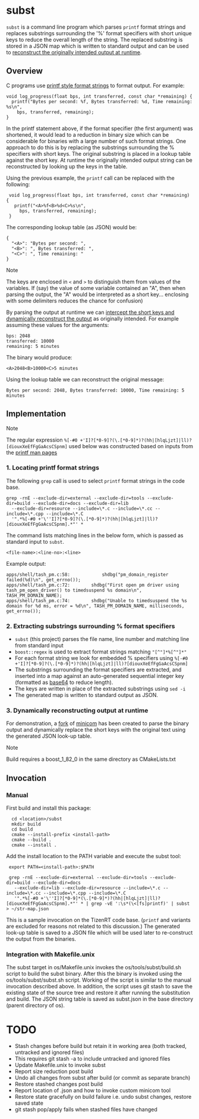 # subst

 `subst` is a command line program which parses `printf` format strings and replaces substrings surrounding the '%' format specifiers with short unique keys to reduce the overall length of the string. The replaced substring is stored in a JSON map which is written to standard output and can be used to [reconstruct the originally intended output at runtime](https://github.ecodesamsung.com/agnel-kurian/minicom-subst2).

## Overview

 C programs use [printf style format strings](https://man7.org/linux/man-pages/man3/fprintf.3.html#DESCRIPTION) to format output. For example:
 
 ```
 void log_progress(float bps, int transferred, const char *remaining) {
   printf("Bytes per second: %f, Bytes transferred: %d, Time remaining: %s\n",
     bps, transferred, remaining);
 }
 ```
 
 In the printf statement above, if the format specifier (the first argument) was shortened, it would lead to a reduction in binary size which can be considerable for binaries with a large number of such format strings. One approach to do this is by replacing the substrings surrounding the % specifiers with short keys. The original substring is placed in a lookup table against the short key. At runtime the originally intended output string can be reconstructed by looking up the keys in the table.
 
Using the previous example, the `printf` call can be replaced with the following:
 
```
 void log_progress(float bps, int transferred, const char *remaining) {
   printf("<A>%f<B>%d<C>%s\n",
     bps, transferred, remaining);
 }
 ```

The corresponding lookup table (as JSON) would be:
 ```
 {
   "<A>": "Bytes per second: ",
   "<B>": ", Bytes transferred: ",
   "<C>": ", Time remaining: "
 }
 ```
 
> [!NOTE]
> The keys are enclosed in `<` and `>` to distinguish them from values of the variables. If (say) the value of some variable contained an "A", then when parsing the output, the "A" would be interpreted as a short key... enclosing with some delimiters reduces the chance for confusion)

By parsing the output at runtime we can [intercept the short keys and dynamically reconstruct the output](https://github.ecodesamsung.com/agnel-kurian/minicom-subst2) as originally intended. For example assuming these values for the arguments:
```
bps: 2048
transferred: 10000
remaining: 5 minutes
```

The binary would produce:
```
<A>2048<B>10000<C>5 minutes
```
 
Using the lookup table we can reconstruct the original message:
```
Bytes per second: 2048, Bytes transferred: 10000, Time remaining: 5 minutes
```

## Implementation

> [!NOTE]
> The regular expression `%[-#0 +'I]?[*0-9]?(\.[*0-9]*)?(hh|[hlqLjzt]|ll)?[diouxXeEfFgGaAcsCSpnm]` used below was constructed based on inputs from the [printf man pages](https://man7.org/linux/man-pages/man3/fprintf.3.html#DESCRIPTION)

### 1. Locating printf format strings

The following `grep` call is used to select `printf` format strings in the code base.

```
grep -rnE --exclude-dir=external --exclude-dir=tools --exclude-dir=build --exclude-dir=docs --exclude-dir=lib
  --exclude-dir=resource --include=\*.c --include=\*.cc --include=\*.cpp --include=\*.C 
  '".*%[-#0 +'\''I]?[*0-9]?(\.[*0-9]*)?(hh|[hlqLjzt]|ll)?[diouxXeEfFgGaAcsCSpnm].*"' *
```

The command lists matching lines in the below form, which is passed as standard input to `subst`.
```
<file-name>:<line-no>:<line>
```

Example output:
```
apps/shell/tash_pm.c:58:            shdbg("pm_domain_register failed(%d)\n", get_errno());
apps/shell/tash_pm.c:72:        shdbg("First open pm driver using tash_pm_open_driver() to timedsuspend %s domain\n", TASH_PM_DOMAIN_NAME);
apps/shell/tash_pm.c:74:        shdbg("Unable to timedsuspend the %s domain for %d ms, error = %d\n", TASH_PM_DOMAIN_NAME, milliseconds, get_errno());
```
    
### 2. Extracting substrings surrounding % format specifiers

 - `subst` (this project) parses the file name, line number and matching line from standard input
 - `boost::regex` is used to extract format strings matching `"[^"]*%[^"]*"`
 - For each format string we look for embedded % specifiers using `%[-#0 +'I]?[*0-9]?(\.[*0-9]*)?(hh|[hlqLjzt]|ll)?[diouxXeEfFgGaAcsCSpnm]`
 - The substrings surrounding the format specifiers are extracted, and inserted into a map against an auto-generated sequential integer key (formatted as [base64](https://en.wikipedia.org/wiki/Base64) to reduce length).
 - The keys are written in place of the extracted substrings using `sed -i`
 - The generated map is written to standard output as JSON.

### 3. Dynamically reconstructing output at runtime

For demonstration, a [fork](https://github.ecodesamsung.com/agnel-kurian/minicom-subst2) of [minicom](https://en.wikipedia.org/wiki/Minicom) has been created to parse the binary output and dynamically replace the short keys with the original text using the generated JSON look-up table.

> [!NOTE]
> Build requires a boost_1_82_0 in the same directory as CMakeLists.txt

## Invocation

### Manual

First build and install this package:

```
  cd <location>/subst
  mkdir build
  cd build
  cmake --install-prefix <install-path>
  cmake --build .
  cmake --install .

```

Add the install location to the PATH variable and execute the subst tool:
```
 export PATH=<install-path>:$PATH

 grep -rnE --exclude-dir=external --exclude-dir=tools --exclude-dir=build --exclude-dir=docs 
   --exclude-dir=lib --exclude-dir=resource --include=\*.c --include=\*.cc --include=\*.cpp --include=\*.C 
   '".*%[-#0 +'\''I]?[*0-9]*(\.[*0-9]*)?(hh|[hlqLjzt]|ll)?[diouxXeEfFgGaAcsCSpnm].*"' * | grep -vE ':\s*(\<[fs]printf)' | subst > ~/str-map.json 
```
This is a sample invocation on the TizenRT code base. (`printf` and variants are excluded for reasons not related to this discussion.) The generated look-up table is saved to a JSON file which will be used later to re-construct the output from the binaries.

### Integration with Makefile.unix

The subst target in os/Makefile.unix invokes the os/tools/subst/build.sh script to build the subst binary. After this the binary is invoked using the os/tools/subst/subst.sh script. Working of the script is similar to the manual invocation described above. In addition, the script uses git stash to save the existing state of the source tree and restore it after running the substitution and build. The JSON string table is saved as subst.json in the base directory (parent directory of os).

TODO
====

 - Stash changes before build but retain it in working area (both tracked, untracked and ignored files)
 - This requires git stash -a to include untracked and ignored files
 - Update Makefile.unix to invoke subst
 - Report size reduction post build
 - Undo all changes from subst after build (or commit as separate branch)
 - Restore stashed changes post build
 - Report location of .json and how to invoke custom minicom tool
 - Restore state gracefully on build failure i.e. undo subst changes, restore saved state
 - git stash pop/apply fails when stashed files have changed



